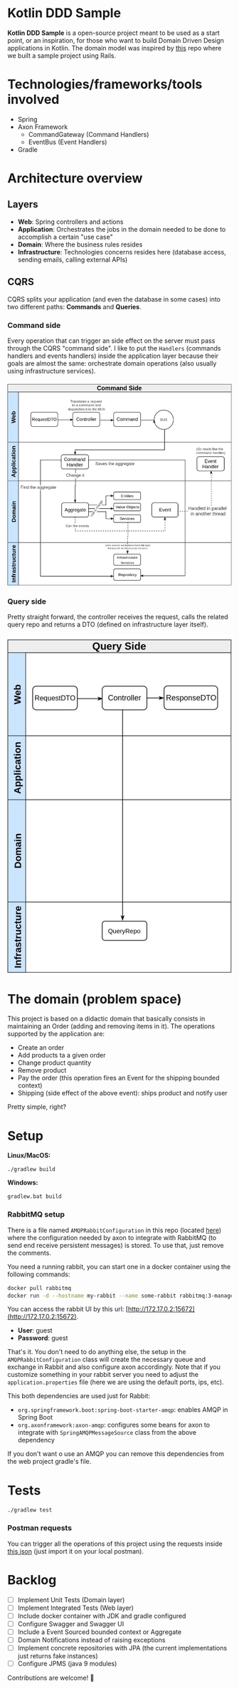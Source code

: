 # Kotlin DDD Sample

**Kotlin DDD Sample** is a open-source project meant to be used as a start point, or an inspiration, for those who want to build Domain Driven Design applications in Kotlin. The domain model was inspired by [this](https://github.com/mcapanema/ddd-rails-example) repo where we built a sample project using Rails.

# Technologies/frameworks/tools involved

- Spring
- Axon Framework
  - CommandGateway (Command Handlers)
  - EventBus (Event Handlers)
- Gradle

# Architecture overview

## Layers
- **Web**: Spring controllers and actions
- **Application**: Orchestrates the jobs in the domain needed to be done to accomplish a certain "use case"
- **Domain**: Where the business rules resides
- **Infrastructure**: Technologies concerns resides here (database access, sending emails, calling external APIs)

## CQRS

CQRS splits your application (and even the database in some cases) into two different paths: **Commands** and **Queries**.
 
### Command side

Every operation that can trigger an side effect on the server must pass through the CQRS "command side". I like to put the `Handlers` (commands handlers and events handlers) inside the application layer because their goals are almost the same: orchestrate domain operations (also usually using infrastructure services). 
 
![command side](docs/images/command_side_with_events.jpg)

### Query side

Pretty straight forward, the controller receives the request, calls the related query repo and returns a DTO (defined on infrastructure layer itself). 

![query side](docs/images/query_side.jpg)

# The domain (problem space)

This project is based on a didactic domain that basically consists in maintaining an Order (adding and removing items in it). The operations supported by the application are:

* Create an order 
* Add products ta a given order
* Change product quantity
* Remove product
* Pay the order (this operation fires an Event for the shipping bounded context) 
 * Shipping (side effect of the above event): ships product and notify user

Pretty simple, right? 

# Setup

**Linux/MacOS:** 

```
./gradlew build
```

**Windows:**

```
gradlew.bat build
```

### RabbitMQ setup

There is a file named `AMQPRabbitConfiguration` in this repo (located [here](https://github.com/fabriciorissetto/kotlin-ddd-sample/blob/master/web/src/main/configuration/injection/AMQPRabbitConfiguration.kt)) where the configuration needed by axon to integrate with RabbitMQ (to send end receive persistent messages) is stored. To use that, just remove the comments. 

You need a running rabbit, you can start one in a docker container using the following commands:

```bash
docker pull rabbitmq
docker run -d --hostname my-rabbit --name some-rabbit rabbitmq:3-management
```

You can access the rabbit UI by this url: [http://172.17.0.2:15672](http://172.17.0.2:15672).

* **User**: guest
* **Password**: guest
 
That's it. You don't need to do anything else, the setup in the `AMQPRabbitConfiguration` class will create the necessary queue and exchange in Rabbit and also configure axon accordingly. Note that if you customize something in your rabbit server you need to adjust the `application.properties` file (here we are using the default ports, ips, etc).

This both dependencies are used just for Rabbit:
 * `org.springframework.boot:spring-boot-starter-amqp`: enables AMQP in Spring Boot
 * `org.axonframework:axon-amqp`: configures some beans for axon to integrate with `SpringAMQPMessageSource` class from the above dependency

If you don't want o use an AMQP you can remove this dependencies from the web project gradle's file.

# Tests

```
./gradlew test
```

### Postman requests

You can trigger all the operations of this project using the requests inside [this json](https://github.com/fabriciorissetto/kotlin-ddd-sample/blob/master/docs/postman_example_requests.json) (just import it on your local postman).

# Backlog
- [ ] Implement Unit Tests (Domain layer)
- [ ] Implement Integrated Tests (Web layer)
- [ ] Include docker container with JDK and gradle configured
- [ ] Configure Swagger and Swagger UI
- [ ] Include a Event Sourced bounded context or Aggregate
- [ ] Domain Notifications instead of raising exceptions
- [ ] Implement concrete repositories with JPA (the current implementations just returns fake instances)
- [ ] Configure JPMS (java 9 modules)

Contributions are welcome! :heartbeat:
